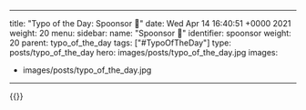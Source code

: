
---
title: "Typo of the Day: Spoonsor 🥄"
date: Wed Apr 14 16:40:51 +0000 2021
weight: 20
menu:
  sidebar:
    name: "Spoonsor 🥄"
    identifier: spoonsor
    weight: 20
    parent: typo_of_the_day
tags: ["#TypoOfTheDay"]
type: posts/typo_of_the_day
hero: images/posts/typo_of_the_day.jpg
images:
- images/posts/typo_of_the_day.jpg
---


{{<x user="mariatta" id="1382373294435749890">}}

